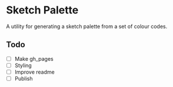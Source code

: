 # Sketch Palette

A utility for generating a sketch palette from a set of colour codes.

## Todo

- [ ] Make gh_pages
- [ ] Styling
- [ ] Improve readme
- [ ] Publish
